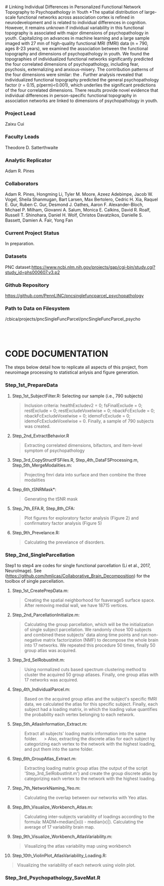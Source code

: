 <br>
<br>
# Linking Individual Differences in Personalized Functional Network Topography to Psychopathology in Youth
*The spatial distribution of large-scale functional networks across association cortex is refined in neurodevelopment and is related to individual differences in cognition. However, it remains unknown if individual variability in this functional topography is associated with major dimensions of psychopathology in youth. Capitalizing on advances in machine learning and a large sample imaged with 27 min of high-quality functional MRI (fMRI) data (n = 790, ages 8-23 years), we examined the association between the functional topography and dimensions of psychopathology in youth. We found the topographies of individualized functional networks significantly predicted the four correlated dimensions of psychopathology, including fear, psychosis, externalizing and anxious-misery. The contribution patterns of the four dimensions were similar: the .  Further analysis revealed that individualized functional topography predicted the general psychopathology factor (r = 0.15, p(perm)<0.001), which underlies the significant predictions of the four correlated dimensions. There results provide novel evidence that individual differences in person-specific functional topography in association networks are linked to dimensions of psychopathology in youth. 

### Project Lead
Zaixu Cui

### Faculty Leads
Theodore D. Satterthwaite

### Analytic Replicator
Adam R. Pines

### Collaborators 
Adam R. Pines, Hongming Li, Tyler M. Moore, Azeez Adebimpe, Jacob W. Vogel, Sheila Shanmugan, Bart Larsen, Max Bertolero, Cedric H. Xia, Raquel E. Gur, Ruben C. Gur, Desmond J. Oathes, Aaron F. Alexander-Bloch, Michael P. Milham, Giovanni A. Salum, Monica E. Calkins, David R. Roalf, Russell T. Shinohara, Daniel H. Wolf, Christos Davatzikos, Danielle S. Bassett, Damien A. Fair, Yong Fan

### Current Project Status
In preparation.

### Datasets
PNC dataset:<https://www.ncbi.nlm.nih.gov/projects/gap/cgi-bin/study.cgi?study_id=phs000607.v3.p2>

### Github Repository
<https://github.com/PennLINC/pncsinglefuncparcel_psychopathology>

### Path to Data on Filesystem 
/cbica/projects/pncSingleFuncParcel/pncSingleFuncParcel_psycho

<br>
<br>

# CODE DOCUMENTATION

The steps below detail how to replicate all aspects of this project, from neuroimage processing to statistical anlysis and figure generation.

### Step_1st_PrepareData
1. Step_1st_SubjectFilter.R: Selecting our sample (i.e., 790 subjects)
   > Inclusion criteria: healthExcludev2 = 0; fsFinalExclude = 0; restExclude = 0; restExcludeVoxelwise = 0; nbackFcExclude = 0; nbackFcExcludeVoxelwise = 0; idemoFcExclude = 0; idemoFcExcludeVoxelwise = 0. Finally, a sample of 790 subjects was created.
2. Step_2nd_ExtractBehavior.R
   > Extracting correlated dimensions, bifactors, and item-level symptom of psychopathology
3. Step_3rd_CopyStructFSFiles.R, Step_4th_DataFSProcessing.m, Step_5th_MergeModalities.m: 
   > Projecting fmri data into surface and then combine the three modalities
4. Step_6th_tSNRMask*: 
   > Generating the tSNR mask
5. Step_7th_EFA.R, Step_8th_CFA: 
   > Plot figures for exploratory factor analysis (Figure 2) and confirmatory factor analysis (Figure 5)
6. Step_9th_Prevelance.R: 
   > Calculating the prevelance of disorders.

### Step_2nd_SingleParcellation
Step1 to step4 are codes for single functional parcellation (Li et al., 2017, NeuroImage). See (https://github.com/hmlicas/Collaborative_Brain_Decomposition) for the toolbox of single parcellation.
1. Step_1st_CreatePrepData.m: 
   > Creating the spatial neighborhood for fsaverage5 surface space. After removing medial wall, we have 18715 vertices.
2. Step_2nd_ParcellationInitialize.m:
   > Calculating the group parcellation, which will be the initialization of single subject parcellation. We randomly chose 100 subjects and combined these subjects' data along time points and run non-negative matrix factorization (NMF) to decompose the whole brain into 17 networks. We repeated this procedure 50 times, finally 50 group atlas was acquired.
3. Step_3rd_SelRobustInit.m:
   > Using normalized cuts based spectrum clustering method to cluster the acquired 50 group atlases. Finally, one group atlas with 17 networks was acquired.
4. Step_4th_IndividualParcel.m:
   > Based on the acquired group atlas and the subject's specific fMRI data, we calculated the atlas for this specific subject. Finally, each subject had a loading matrix, in which the loading value quantifies the probability each vertex belonging to each network.
5. Step_5th_AtlasInformation_Extract.m:
   > Extract all subjects' loading matrix information into the same folder.
   > Also, extracting the discrete atlas for each subject by categorizing each vertex to the network with the highest loading, and put them into the same folder.
6. Step_6th_GroupAtlas_Extract.m:
   > Extracting loading matrix group atlas (the output of the script 'Step_3rd_SelRobustInit.m') and create the group discrete atlas by categorizing each vertex to the network with the highest loading.
7. Step_7th_NetworkNaming_Yeo.m:
   > Calculating the overlap between our networks with Yeo atlas.
8. Step_8th_Visualize_Workbench_Atlas.m:
   > Calculating inter-subjects variability of loadings according to the formula: MADM=median(|x(i) - median(x)|). Calculating the average of 17 variability brain map.
9. Step_9th_Visualize_Workbench_AtlasVariability.m:
   > Visualizing the atlas variability map using workbench
10. Step_10th_ViolinPlot_AtlasVariability_Loading.R:
   > Visualizing the variability of each network using violin plot.

### Step_3rd_Psychopathology_SaveMat.R

